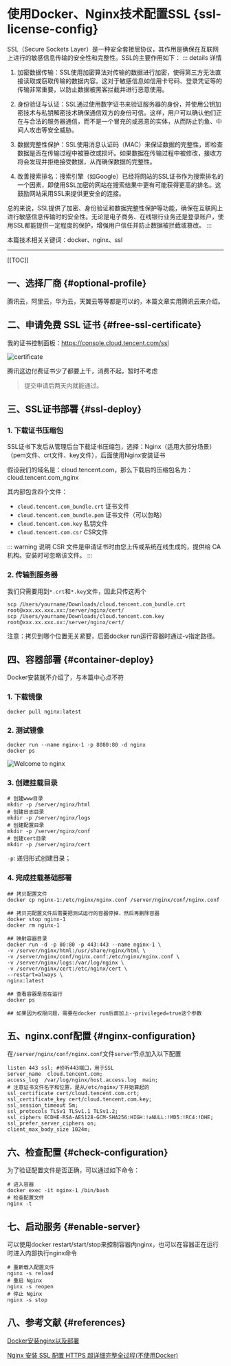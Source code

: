 # 使用Docker、Nginx技术配置SSL {ssl-license-config}

SSL（Secure Sockets Layer）是一种安全套接层协议，其作用是确保在互联网上进行的敏感信息传输的安全性和完整性。SSL的主要作用如下：
::: details 详情

1. 加密数据传输：SSL使用加密算法对传输的数据进行加密，使得第三方无法直接读取或窃取传输的数据内容。这对于敏感信息如信用卡号码、登录凭证等的传输非常重要，以防止数据被黑客拦截并进行恶意使用。

2. 身份验证与认证：SSL通过使用数字证书来验证服务器的身份，并使用公钥加密技术与私钥解密技术确保通信双方的身份可信。这样，用户可以确认他们正在与合法的服务器通信，而不是一个冒充的或恶意的实体，从而防止钓鱼、中间人攻击等安全威胁。

3. 数据完整性保护：SSL使用消息认证码（MAC）来保证数据的完整性，即检查数据是否在传输过程中被篡改或损坏。如果数据在传输过程中被修改，接收方将会发现并拒绝接受数据，从而确保数据的完整性。

4. 改善搜索排名：搜索引擎（如Google）已经将网站的SSL证书作为搜索排名的一个因素，即使用SSL加密的网站在搜索结果中更有可能获得更高的排名。这鼓励网站采用SSL来提供更安全的连接。

总的来说，SSL提供了加密、身份验证和数据完整性保护等功能，确保在互联网上进行敏感信息传输时的安全性。无论是电子商务、在线银行业务还是登录账户，使用SSL都能提供一定程度的保护，增强用户信任并防止数据被拦截或篡改。
:::

本篇技术相关关键词：docker、nginx、ssl

---

[[TOC]]

## 一、选择厂商 {#optional-profile}

腾讯云，阿里云，华为云，天翼云等等都是可以的，本篇文章实用腾讯云来介绍。

## 二、申请免费 SSL 证书 {#free-ssl-certificate}

我的证书控制面板：https://console.cloud.tencent.com/ssl

![certificate](apply-certificate.png)

腾讯这边付费证书少了都要上千，消费不起，暂时不考虑

> 提交申请后两天内就能通过。

## 三、SSL证书部署 {#ssl-deploy}

### 1. 下载证书压缩包

SSL证书下发后从管理后台下载证书压缩包，选择：Nginx（适用大部分场景）（pem文件、crt文件、key文件），后面使用Nginx安装证书

假设我们的域名是：cloud.tencent.com，那么下载后的压缩包名为：cloud.tencent.com_nginx

其内部包含四个文件：

- `cloud.tencent.com_bundle.crt` 证书文件
- `cloud.tencent.com_bundle.pem` 证书文件（可以忽略）
- `cloud.tencent.com.key` 私钥文件
- `cloud.tencent.com.csr` CSR文件

::: warning 说明
CSR 文件是申请证书时由您上传或系统在线生成的，提供给 CA 机构。安装时可忽略该文件。
:::

### 2. 传输到服务器

我们只需要用到`*.crt`和`*.key`文件，因此只传这两个

```shell
scp /Users/yourname/Downloads/cloud.tencent.com_bundle.crt root@xxx.xx.xxx.xx:/server/nginx/cert/
scp /Users/yourname/Downloads/cloud.tencent.com.key root@xxx.xx.xxx.xx:/server/nginx/cert/
```

注意：拷贝到哪个位置无关紧要，后面docker run运行容器时通过-v指定路径。

## 四、容器部署 {#container-deploy}

Docker安装就不介绍了，与本篇中心点不符

### 1. 下载镜像

```shell
docker pull nginx:latest
```

### 2. 测试镜像

```shell
docker run --name nginx-1 -p 8080:80 -d nginx
docker ps
```

![Welcome to nginx](welcome-nginx.png)

### 3. 创建挂载目录

```shell
# 创建www目录
mkdir -p /server/nginx/html
# 创建日志目录
mkdir -p /server/nginx/logs
# 创建配置目录
mkdir -p /server/nginx/conf
# 创建cert目录
mkdir -p /server/nginx/cert
```

`-p`: 递归形式创建目录；

### 4. 完成挂载基础部署

```shell
## 拷贝配置文件
docker cp nginx-1:/etc/nginx/nginx.conf /server/nginx/conf/nginx.conf

## 拷贝完配置文件后需要把测试运行的容器停掉，然后再删除容器
docker stop nginx-1
docker rm nginx-1

## 映射容器目录
docker run -d -p 80:80 -p 443:443 --name nginx-1 \
-v /server/nginx/html:/usr/share/nginx/html \
-v /server/nginx/conf/nginx.conf:/etc/nginx/nginx.conf \
-v /server/nginx/logs:/var/log/nginx \
-v /server/nginx/cert:/etc/nginx/cert \
--restart=always \
nginx:latest

## 查看容器是否在运行
docker ps

## 如果因为权限问题，需要在docker run后面加上--privileged=true这个参数
```

## 五、nginx.conf配置 {#nginx-configuration}

在`/server/nginx/conf/nginx.conf`文件`server`节点加入以下配置

```shell
listen 443 ssl; #侦听443端口，用于SSL
server_name  cloud.tencent.com;
access_log  /var/log/nginx/host.access.log  main;
# 注意证书文件名字和位置，是从/etc/nginx/下开始算起的
ssl_certificate cert/cloud.tencent.com.crt;
ssl_certificate_key cert/cloud.tencent.com.key;
ssl_session_timeout 5m;
ssl_protocols TLSv1 TLSv1.1 TLSv1.2;
ssl_ciphers ECDHE-RSA-AES128-GCM-SHA256:HIGH:!aNULL:!MD5:!RC4:!DHE;
ssl_prefer_server_ciphers on;
client_max_body_size 1024m;
```

## 六、检查配置 {#check-configuration}

为了验证配置文件是否正确，可以通过如下命令：

```shell
# 进入容器
docker exec -it nginx-1 /bin/bash
# 检查配置文件
nginx -t
```

## 七、启动服务 {#enable-server}

可以使用docker restart/start/stop来控制容器内nginx，也可以在容器正在运行时进入内部执行nginx命令

```shell
# 重新载入配置文件
nginx -s reload
# 重启 Nginx
nginx -s reopen
# 停止 Nginx
nginx -s stop
```

## 八、参考文献 {#references}

[Docker安装nginx以及部署](https://www.shenmazong.com/blog/1402091109054885888)

[Nginx 安装 SSL 配置 HTTPS 超详细完整全过程(不使用Docker)](https://segmentfault.com/a/1190000022673232#item-1-1)

